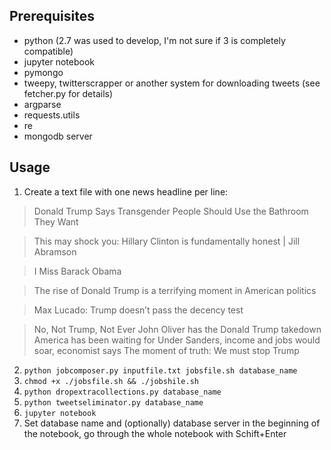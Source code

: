 ## Prerequisites
- python (2.7 was used to develop, I'm not sure if 3 is completely compatible)
- jupyter notebook
- pymongo
- tweepy, twitterscrapper or another system for downloading tweets (see fetcher.py for details)
- argparse
- requests.utils
- re
- mongodb server

## Usage
1. Create a text file with one news headline per line:
> Donald Trump Says Transgender People Should Use the Bathroom They Want

> This may shock you: Hillary Clinton is fundamentally honest | Jill Abramson

> I Miss Barack Obama

> The rise of Donald Trump is a terrifying moment in American politics

> Max Lucado: Trump doesn’t pass the decency test

> No, Not Trump, Not Ever
> John Oliver has the Donald Trump takedown America has been waiting for
> Under Sanders, income and jobs would soar, economist says
> The moment of truth: We must stop Trump

2. `python jobcomposer.py inputfile.txt jobsfile.sh database_name`
3. `chmod +x ./jobsfile.sh && ./jobshile.sh`
4. `python dropextracollections.py database_name`
5. `python tweetseliminator.py database_name`
6. `jupyter notebook`
7. Set database name and (optionally) database server in the beginning of the notebook, go through the whole notebook with Schift+Enter

